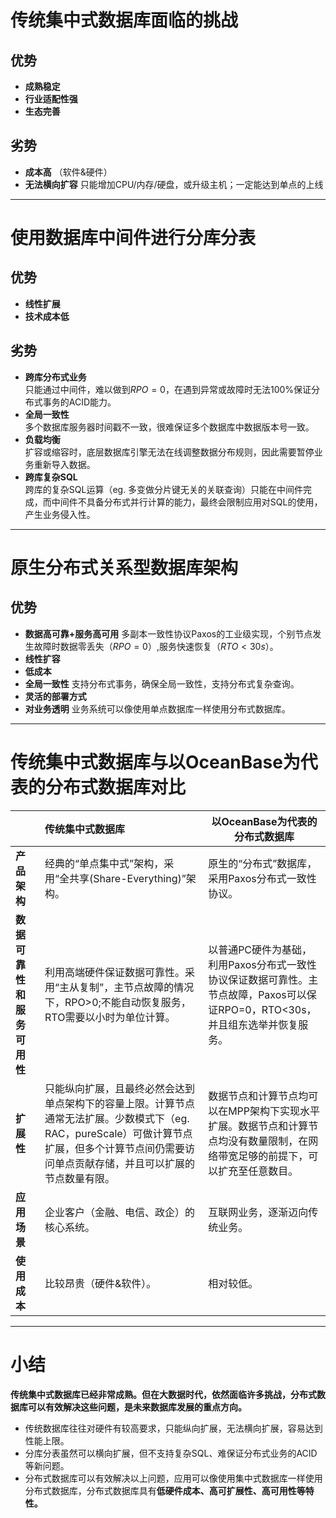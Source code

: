 # 传统集中式数据库面临的挑战
## 优势  
* **成熟稳定**
* **行业适配性强** 
* **生态完善** 

## 劣势  
* **成本高** （软件&硬件）  
* **无法横向扩容** 只能增加CPU/内存/硬盘，或升级主机；一定能达到单点的上线

------

# 使用数据库中间件进行分库分表
## 优势  
* **线性扩展** 
* **技术成本低** 

## 劣势  
* **跨库分布式业务**   
只能通过中间件，难以做到$RPO = 0$，在遇到异常或故障时无法100%保证分布式事务的ACID能力。  
* **全局一致性**  
多个数据库服务器时间戳不一致，很难保证多个数据库中数据版本号一致。
* **负载均衡**  
扩容或缩容时，底层数据库引擎无法在线调整数据分布规则，因此需要暂停业务重新导入数据。
* **跨库复杂SQL**  
跨库的复杂SQL运算（eg. 多变做分片键无关的关联查询）只能在中间件完成，而中间件不具备分布式并行计算的能力，最终会限制应用对SQL的使用，产生业务侵入性。

-------

# 原生分布式关系型数据库架构
## 优势
* **数据高可靠+服务高可用**
  多副本一致性协议Paxos的工业级实现，个别节点发生故障时数据零丢失（$RPO = 0$）,服务快速恢复（$RTO < 30s$）。
* **线性扩容**
* **低成本**
* **全局一致性**
  支持分布式事务，确保全局一致性，支持分布式复杂查询。
* **灵活的部署方式**
* **对业务透明**
  业务系统可以像使用单点数据库一样使用分布式数据库。  

-----------------

# 传统集中式数据库与以OceanBase为代表的分布式数据库对比

|                            | 传统集中式数据库                                             | 以OceanBase为代表的分布式数据库                              |
| -------------------------- | :----------------------------------------------------------- | ------------------------------------------------------------ |
| **产品架构**               | 经典的“单点集中式”架构，采用“全共享(Share-Everything)”架构。 | 原生的“分布式”数据库，采用Paxos分布式一致性协议。            |
| **数据可靠性和服务可用性** | 利用高端硬件保证数据可靠性。采用“主从复制”，主节点故障的情况下，RPO>0;不能自动恢复服务，RTO需要以小时为单位计算。 | 以普通PC硬件为基础，利用Paxos分布式一致性协议保证数据可靠性。主节点故障，Paxos可以保证RPO=0，RTO<30s，并且组东选举并恢复服务。 |
| **扩展性**                 | 只能纵向扩展，且最终必然会达到单点架构下的容量上限。计算节点通常无法扩展。少数模式下（eg. RAC，pureScale）可做计算节点扩展，但多个计算节点间仍需要访问单点贡献存储，并且可以扩展的节点数量有限。 | 数据节点和计算节点均可以在MPP架构下实现水平扩展。数据节点和计算节点均没有数量限制，在网络带宽足够的前提下，可以扩充至任意数目。 |
| **应用场景**               | 企业客户（金融、电信、政企）的核心系统。                     | 互联网业务，逐渐迈向传统业务。                               |
| **使用成本**               | 比较昂贵（硬件&软件）。                                      | 相对较低。                                                   |


----------------------

# 小结
**传统集中式数据库已经非常成熟。但在大数据时代，依然面临许多挑战，分布式数据库可以有效解决这些问题，是未来数据库发展的重点方向。**
* 传统数据库往往对硬件有较高要求，只能纵向扩展，无法横向扩展，容易达到性能上限。
* 分库分表虽然可以横向扩展，但不支持复杂SQL、难保证分布式业务的ACID等新问题。
* 分布式数据库可以有效解决以上问题，应用可以像使用集中式数据库一样使用分布式数据库，分布式数据库具有**低硬件成本、高可扩展性、高可用性等特性。**
